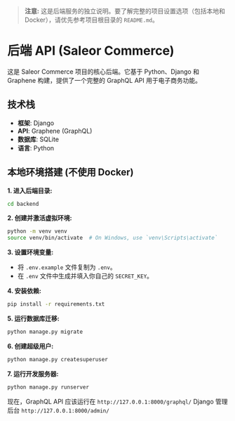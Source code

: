 > **注意:** 这是后端服务的独立说明。要了解完整的项目设置选项（包括本地和 Docker），请优先参考项目根目录的 `README.md`。

# 后端 API (Saleor Commerce)

这是 Saleor Commerce 项目的核心后端。它基于 Python、Django 和 Graphene 构建，提供了一个完整的 GraphQL API 用于电子商务功能。

## 技术栈

*   **框架**: Django
*   **API**: Graphene (GraphQL)
*   **数据库**: SQLite
*   **语言**: Python

## 本地环境搭建 (不使用 Docker)

**1. 进入后端目录:**

```bash
cd backend
```

**2. 创建并激活虚拟环境:**

```bash
python -m venv venv
source venv/bin/activate  # On Windows, use `venv\Scripts\activate`
```

**3. 设置环境变量:**

*   将 `.env.example` 文件复制为 `.env`。
*   在 `.env` 文件中生成并填入你自己的 `SECRET_KEY`。

**4. 安装依赖:**

```bash
pip install -r requirements.txt
```

**5. 运行数据库迁移:**

```bash
python manage.py migrate
```

**6. 创建超级用户:**

```bash
python manage.py createsuperuser
```

**7. 运行开发服务器:**

```bash
python manage.py runserver
```

现在，GraphQL API 应该运行在 `http://127.0.0.1:8000/graphql/`
Django 管理后台 `http://127.0.0.1:8000/admin/`
